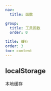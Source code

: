 ```yaml
---
nav:
  title: 函数

group:
  title: 工具函数
  order: 0

title: 缓存
order: 3
toc: content
---
```


## localStorage

本地缓存
